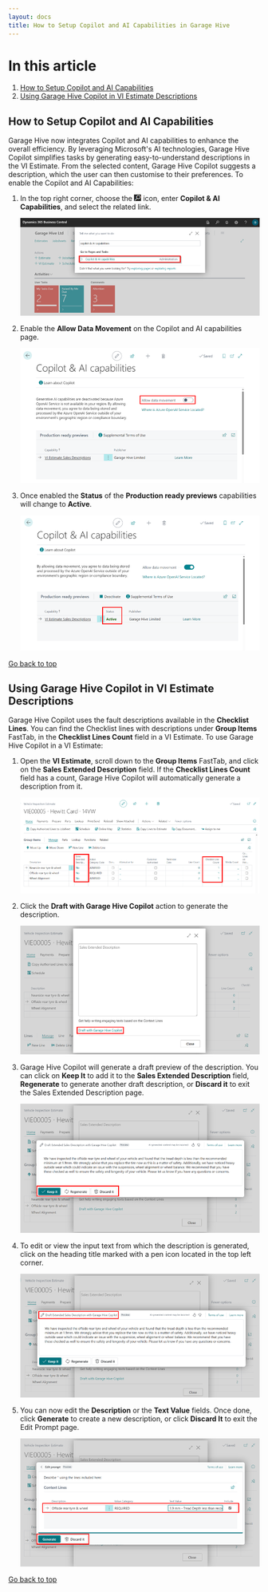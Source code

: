 ```yaml
---
layout: docs
title: How to Setup Copilot and AI Capabilities in Garage Hive
---
```


<a name="top"></a>

# In this article
1. [How to Setup Copilot and AI Capabilities](#how-to-setup-copilot-and-ai-capabilities)
2. [Using Garage Hive Copilot in VI Estimate Descriptions](#using-garage-hive-copilot-in-vi-estimate-descriptions)


## How to Setup Copilot and AI Capabilities
Garage Hive now integrates Copilot and AI capabilities to enhance the overall efficiency. By leveraging Microsoft's AI technologies, Garage Hive Copilot simplifies tasks by generating easy-to-understand descriptions in the VI Estimate. From the selected content, Garage Hive Copilot suggests a description, which the user can then customise to their preferences. To enable the Copilot and AI Capabilities:
1. In the top right corner, choose the ![](media/search_icon.png) icon, enter **Copilot & AI Capabilities**, and select the related link.

   ![](media/garagehive-copilot1.png)

2. Enable the **Allow Data Movement** on the Copilot and AI capabilities page.

   ![](media/garagehive-copilot2.png)

3. Once enabled the **Status** of the **Production ready previews** capabilities will change to **Active**.

   ![](media/garagehive-copilot3.png)


[Go back to top](#top)

## Using Garage Hive Copilot in VI Estimate Descriptions
Garage Hive Copilot uses the fault descriptions available in the **Checklist Lines**. You can find the Checklist lines with descriptions under **Group Items** FastTab, in the **Checklist Lines Count** field in a VI Estimate. To use Garage Hive Copilot in a VI Estimate: 
1. Open the **VI Estimate**, scroll down to the **Group Items** FastTab, and click on the **Sales Extended Description** field. If the **Checklist Lines Count** field has a count, Garage Hive Copilot will automatically generate a description from it.

   ![](media/garagehive-copilot4.png)

2. Click the **Draft with Garage Hive Copilot** action to generate the description.

   ![](media/garagehive-copilot5.png)

3. Garage Hive Copilot will generate a draft preview of the description. You can click on **Keep It** to add it to the **Sales Extended Description** field, **Regenerate** to generate another draft description, or **Discard it** to exit the Sales Extended Description page.

   ![](media/garagehive-copilot6.png)

4. To edit or view the input text from which the description is generated, click on the heading title marked with a pen icon located in the top left corner.

   ![](media/garagehive-copilot10.png)

5. You can now edit the **Description** or the **Text Value** fields. Once done, click **Generate** to create a new description, or click **Discard It** to exit the Edit Prompt page.

   ![](media/garagehive-copilot11.png)


[Go back to top](#top)